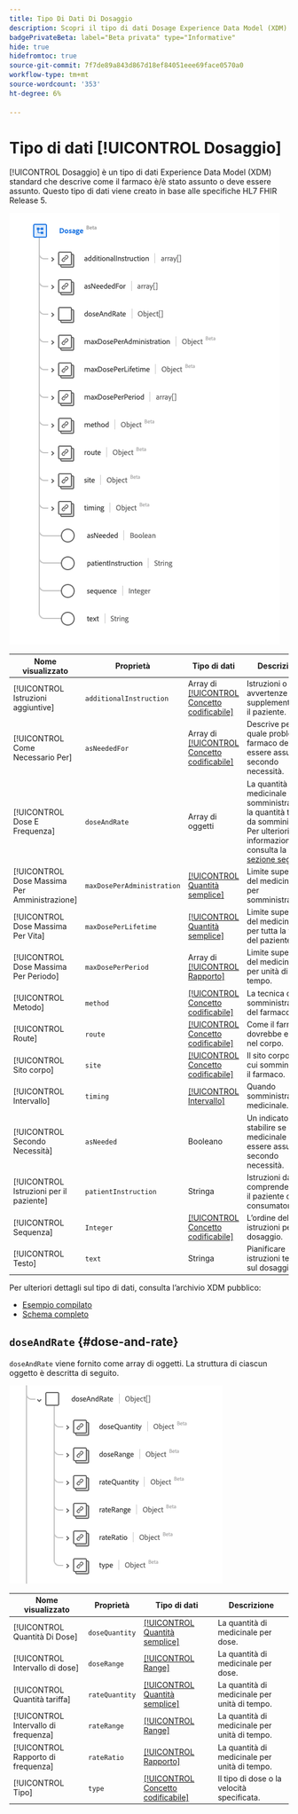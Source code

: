 ```yaml
---
title: Tipo Di Dati Di Dosaggio
description: Scopri il tipo di dati Dosage Experience Data Model (XDM).
badgePrivateBeta: label="Beta privata" type="Informative"
hide: true
hidefromtoc: true
source-git-commit: 7f7de89a843d867d18ef84051eee69face0570a0
workflow-type: tm+mt
source-wordcount: '353'
ht-degree: 6%

---
```


# Tipo di dati [!UICONTROL Dosaggio]

[!UICONTROL Dosaggio] è un tipo di dati Experience Data Model (XDM) standard che descrive come il farmaco è/è stato assunto o deve essere assunto. Questo tipo di dati viene creato in base alle specifiche HL7 FHIR Release 5.

![Struttura del tipo di dati del dosaggio](../../images/data-types/healthcare/dosage/dosage.png)

| Nome visualizzato | Proprietà | Tipo di dati | Descrizione |
| --- | --- | --- | --- |
| [!UICONTROL Istruzioni aggiuntive] | `additionalInstruction` | Array di [[!UICONTROL Concetto codificabile]](../healthcare/codeable-concept.md) | Istruzioni o avvertenze supplementari per il paziente. |
| [!UICONTROL Come Necessario Per] | `asNeededFor` | Array di [[!UICONTROL Concetto codificabile]](../healthcare/codeable-concept.md) | Descrive per quale problema il farmaco deve essere assunto secondo necessità. |
| [!UICONTROL Dose E Frequenza] | `doseAndRate` | Array di oggetti | La quantità di medicinale da somministrare o la quantità tipica da somministrare. Per ulteriori informazioni, consulta la [sezione seguente](#dose-and-rate) |
| [!UICONTROL Dose Massima Per Amministrazione] | `maxDosePerAdministration` | [[!UICONTROL Quantità semplice]](../healthcare/simple-quantity.md) | Limite superiore del medicinale per somministrazione. |
| [!UICONTROL Dose Massima Per Vita] | `maxDosePerLifetime` | [[!UICONTROL Quantità semplice]](../healthcare/simple-quantity.md) | Limite superiore del medicinale per tutta la vita del paziente. |
| [!UICONTROL Dose Massima Per Periodo] | `maxDosePerPeriod` | Array di [[!UICONTROL Rapporto]](../healthcare/ratio.md) | Limite superiore del medicinale per unità di tempo. |
| [!UICONTROL Metodo] | `method` | [[!UICONTROL Concetto codificabile]](../healthcare/codeable-concept.md) | La tecnica di somministrazione del farmaco. |
| [!UICONTROL Route] | `route` | [[!UICONTROL Concetto codificabile]](../healthcare/codeable-concept.md) | Come il farmaco dovrebbe entrare nel corpo. |
| [!UICONTROL Sito corpo] | `site` | [[!UICONTROL Concetto codificabile]](../healthcare/codeable-concept.md) | Il sito corporeo in cui somministrare il farmaco. |
| [!UICONTROL Intervallo] | `timing` | [[!UICONTROL Intervallo]](../healthcare/timing.md) | Quando somministrare il medicinale. |
| [!UICONTROL Secondo Necessità] | `asNeeded` | Booleano | Un indicatore per stabilire se il medicinale deve essere assunto secondo necessità. |
| [!UICONTROL Istruzioni per il paziente] | `patientInstruction` | Stringa | Istruzioni da comprendere per il paziente o il consumatore. |
| [!UICONTROL Sequenza] | `Integer` | [[!UICONTROL Concetto codificabile]](../healthcare/codeable-concept.md) | L’ordine delle istruzioni per il dosaggio. |
| [!UICONTROL Testo] | `text` | Stringa | Pianificare istruzioni testuali sul dosaggio. |

Per ulteriori dettagli sul tipo di dati, consulta l’archivio XDM pubblico:

* [Esempio compilato](https://github.com/adobe/xdm/blob/master/extensions/industry/healthcare/fhir/datatypes/dosage.example.1.json)
* [Schema completo](https://github.com/adobe/xdm/blob/master/extensions/industry/healthcare/fhir/datatypes/dosage.schema.json)

## `doseAndRate` {#dose-and-rate}

`doseAndRate` viene fornito come array di oggetti. La struttura di ciascun oggetto è descritta di seguito.

![struttura dose e velocità](../../images/data-types/healthcare/dosage/dose-and-rate.png)

| Nome visualizzato | Proprietà | Tipo di dati | Descrizione |
| --- | --- | --- | --- |
| [!UICONTROL Quantità Di Dose] | `doseQuantity` | [[!UICONTROL Quantità semplice]](../healthcare/simple-quantity.md) | La quantità di medicinale per dose. |
| [!UICONTROL Intervallo di dose] | `doseRange` | [[!UICONTROL Range]](../healthcare/range.md) | La quantità di medicinale per dose. |
| [!UICONTROL Quantità tariffa] | `rateQuantity` | [[!UICONTROL Quantità semplice]](../healthcare/simple-quantity.md) | La quantità di medicinale per unità di tempo. |
| [!UICONTROL Intervallo di frequenza] | `rateRange` | [[!UICONTROL Range]](../healthcare/range.md) | La quantità di medicinale per unità di tempo. |
| [!UICONTROL Rapporto di frequenza] | `rateRatio` | [[!UICONTROL Rapporto]](../healthcare/ratio.md) | La quantità di medicinale per unità di tempo. |
| [!UICONTROL Tipo] | `type` | [[!UICONTROL Concetto codificabile]](../healthcare/codeable-concept.md) | Il tipo di dose o la velocità specificata. |
